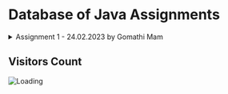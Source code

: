 Database of Java Assignments
============================


<details>
  <summary>Assignment 1 - 24.02.2023 by Gomathi Mam</summary>
  
  
01. [Check for Odd or Even Number](https://github.com/noobshubham/Java-Assignments/blob/master/Assignment%201%20-%2024.02.2023/OddEven.java)

02.Prime Number

03.Fibonacci Series

04.Factorial Program

05.Armstrong Number

06.Perfect Number

07.Palindrome Number

08.Reverse Number

09.Pronic Number

10.Magic Number

11.Happy Number

12. Automorphic number

13.Neon Number

14.Special Number

15.Composite Number

16.Perfect Square

17.Perfect Cube

18.Sum of Digits

19.GCD and LCM

20.Count Digits in a Number
</details>


Visitors Count
------------------

<img align="left" src = "https://profile-counter.glitch.me/Java-Assignments/count.svg" alt ="Loading">
